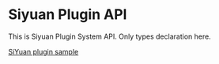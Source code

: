 # Siyuan Plugin API

This is Siyuan Plugin System API. Only types declaration here.

[SiYuan plugin sample](https://github.com/siyuan-note/plugin-sample)
